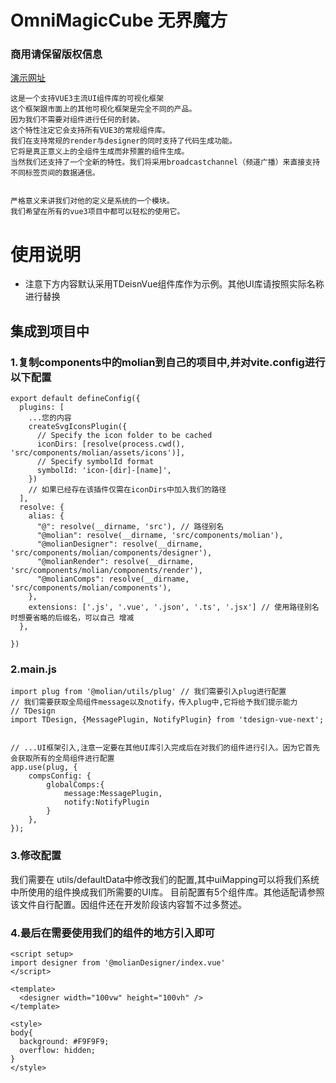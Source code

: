 # OmniMagicCube 无界魔方

### 商用请保留版权信息
[演示网址](http://demo.mlyt.top/)

```
这是一个支持VUE3主流UI组件库的可视化框架
这个框架跟市面上的其他可视化框架是完全不同的产品。
因为我们不需要对组件进行任何的封装。
这个特性注定它会支持所有VUE3的常规组件库。
我们在支持常规的render与designer的同时支持了代码生成功能。
它将是真正意义上的全组件生成而非预置的组件生成。
当然我们还支持了一个全新的特性。我们将采用broadcastchannel（频道广播）来直接支持不同标签页间的数据通信。


严格意义来讲我们对他的定义是系统的一个模块。
我们希望在所有的vue3项目中都可以轻松的使用它。
```

# 使用说明

- 注意下方内容默认采用TDeisnVue组件库作为示例。其他UI库请按照实际名称进行替换

## 集成到项目中

### 1.复制components中的molian到自己的项目中,并对vite.config进行以下配置

```
export default defineConfig({
  plugins: [
    ...您的内容
    createSvgIconsPlugin({
      // Specify the icon folder to be cached
      iconDirs: [resolve(process.cwd(), 'src/components/molian/assets/icons')],
      // Specify symbolId format
      symbolId: 'icon-[dir]-[name]',
    })
    // 如果已经存在该插件仅需在iconDirs中加入我们的路径
  ],
  resolve: {
    alias: {
      "@": resolve(__dirname, 'src'), // 路径别名
      "@molian": resolve(__dirname, 'src/components/molian'),
      "@molianDesigner": resolve(__dirname, 'src/components/molian/components/designer'),
      "@molianRender": resolve(__dirname, 'src/components/molian/components/render'),
      "@molianComps": resolve(__dirname, 'src/components/molian/components'),
    },
    extensions: ['.js', '.vue', '.json', '.ts', '.jsx'] // 使用路径别名时想要省略的后缀名，可以自己 增减
  },

})

```
### 2.main.js
```
import plug from '@molian/utils/plug' // 我们需要引入plug进行配置
// 我们需要获取全局组件message以及notify，传入plug中,它将给予我们提示能力
// TDesign
import TDesign, {MessagePlugin, NotifyPlugin} from 'tdesign-vue-next';


// ...UI框架引入,注意一定要在其他UI库引入完成后在对我们的组件进行引入。因为它首先会获取所有的全局组件进行配置
app.use(plug, {
    compsConfig: {
        globalComps:{
            message:MessagePlugin,
            notify:NotifyPlugin
        }
    },
});
```

### 3.修改配置
我们需要在 utils/defaultData中修改我们的配置,其中uiMapping可以将我们系统中所使用的组件换成我们所需要的UI库。
目前配置有5个组件库。其他适配请参照该文件自行配置。因组件还在开发阶段该内容暂不过多赘述。

### 4.最后在需要使用我们的组件的地方引入即可
```
<script setup>
import designer from '@molianDesigner/index.vue'
</script>

<template>
  <designer width="100vw" height="100vh" />
</template>

<style>
body{
  background: #F9F9F9;
  overflow: hidden;
}
</style>

```